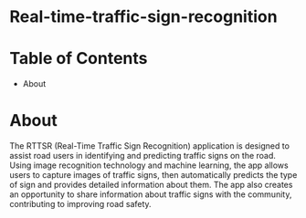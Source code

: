 # Real-time-traffic-sign-recognition
# Table of Contents
 - About

# About
The RTTSR (Real-Time Traffic Sign Recognition) application is designed to assist road users in identifying and predicting traffic signs on the road. Using image recognition technology and machine learning, the app allows users to capture images of traffic signs, then automatically predicts the type of sign and provides detailed information about them. The app also creates an opportunity to share information about traffic signs with the community, contributing to improving road safety.
